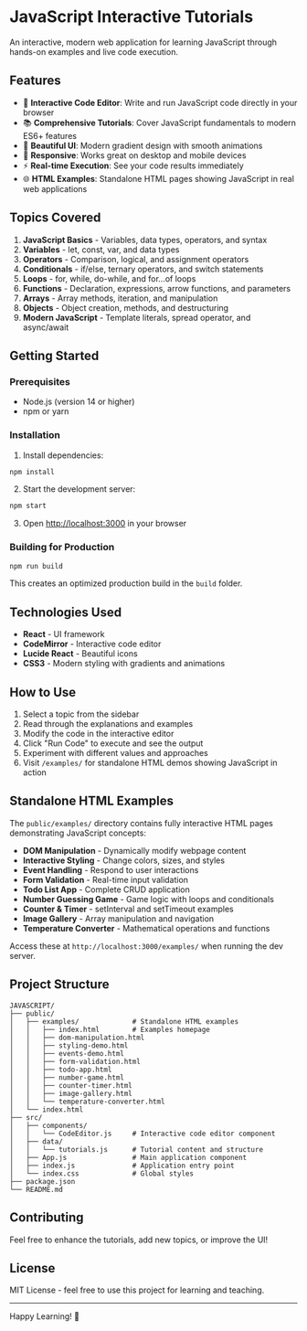 # JavaScript Interactive Tutorials

An interactive, modern web application for learning JavaScript through hands-on examples and live code execution.

## Features

- 🎯 **Interactive Code Editor**: Write and run JavaScript code directly in your browser
- 📚 **Comprehensive Tutorials**: Cover JavaScript fundamentals to modern ES6+ features
- 🎨 **Beautiful UI**: Modern gradient design with smooth animations
- 📱 **Responsive**: Works great on desktop and mobile devices
- ⚡ **Real-time Execution**: See your code results immediately
- 🌐 **HTML Examples**: Standalone HTML pages showing JavaScript in real web applications

## Topics Covered

1. **JavaScript Basics** - Variables, data types, operators, and syntax
2. **Variables** - let, const, var, and data types
3. **Operators** - Comparison, logical, and assignment operators
4. **Conditionals** - if/else, ternary operators, and switch statements
5. **Loops** - for, while, do-while, and for...of loops
6. **Functions** - Declaration, expressions, arrow functions, and parameters
7. **Arrays** - Array methods, iteration, and manipulation
8. **Objects** - Object creation, methods, and destructuring
9. **Modern JavaScript** - Template literals, spread operator, and async/await

## Getting Started

### Prerequisites

- Node.js (version 14 or higher)
- npm or yarn

### Installation

1. Install dependencies:
```bash
npm install
```

2. Start the development server:
```bash
npm start
```

3. Open [http://localhost:3000](http://localhost:3000) in your browser

### Building for Production

```bash
npm run build
```

This creates an optimized production build in the `build` folder.

## Technologies Used

- **React** - UI framework
- **CodeMirror** - Interactive code editor
- **Lucide React** - Beautiful icons
- **CSS3** - Modern styling with gradients and animations

## How to Use

1. Select a topic from the sidebar
2. Read through the explanations and examples
3. Modify the code in the interactive editor
4. Click "Run Code" to execute and see the output
5. Experiment with different values and approaches
6. Visit `/examples/` for standalone HTML demos showing JavaScript in action

## Standalone HTML Examples

The `public/examples/` directory contains fully interactive HTML pages demonstrating JavaScript concepts:

- **DOM Manipulation** - Dynamically modify webpage content
- **Interactive Styling** - Change colors, sizes, and styles
- **Event Handling** - Respond to user interactions
- **Form Validation** - Real-time input validation
- **Todo List App** - Complete CRUD application
- **Number Guessing Game** - Game logic with loops and conditionals
- **Counter & Timer** - setInterval and setTimeout examples
- **Image Gallery** - Array manipulation and navigation
- **Temperature Converter** - Mathematical operations and functions

Access these at `http://localhost:3000/examples/` when running the dev server.

## Project Structure

```
JAVASCRIPT/
├── public/
│   ├── examples/             # Standalone HTML examples
│   │   ├── index.html        # Examples homepage
│   │   ├── dom-manipulation.html
│   │   ├── styling-demo.html
│   │   ├── events-demo.html
│   │   ├── form-validation.html
│   │   ├── todo-app.html
│   │   ├── number-game.html
│   │   ├── counter-timer.html
│   │   ├── image-gallery.html
│   │   └── temperature-converter.html
│   └── index.html
├── src/
│   ├── components/
│   │   └── CodeEditor.js     # Interactive code editor component
│   ├── data/
│   │   └── tutorials.js      # Tutorial content and structure
│   ├── App.js                # Main application component
│   ├── index.js              # Application entry point
│   └── index.css             # Global styles
├── package.json
└── README.md
```

## Contributing

Feel free to enhance the tutorials, add new topics, or improve the UI!

## License

MIT License - feel free to use this project for learning and teaching.

---

Happy Learning! 🚀
